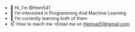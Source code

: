 - 👋 Hi, I’m @Hem541
- 👀 I’m interested in Programming And Machine Learning
- 🌱 I’m currently learning both of them
- 📫 How to reach me =Email me on Hemsai51@gmail.com

<!---
Hem541/Hem541 is a ✨ special ✨ repository because its `README.md` (this file) appears on your GitHub profile.
You can click the Preview link to take a look at your changes.
--->
